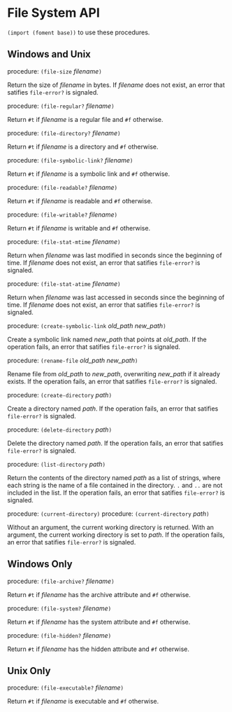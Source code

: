 # File System API #

`(import (foment base))` to use these procedures.

## Windows and Unix ##

procedure: `(file-size` _filename_`)`

Return the size of _filename_ in bytes.
If _filename_ does not exist, an error that satifies `file-error?` is signaled.

procedure: `(file-regular?` _filename_`)`

Return `#t` if _filename_ is a regular file and `#f` otherwise.

procedure: `(file-directory?` _filename_`)`

Return `#t` if _filename_ is a directory and `#f` otherwise.

procedure: `(file-symbolic-link?` _filename_`)`

Return `#t` if _filename_ is a symbolic link and `#f` otherwise.

procedure: `(file-readable?` _filename_`)`

Return `#t` if _filename_ is readable and `#f` otherwise.

procedure: `(file-writable?` _filename_`)`

Return `#t` if _filename_ is writable and `#f` otherwise.

procedure: `(file-stat-mtime` _filename_`)`

Return when _filename_ was last modified in seconds since the beginning of time.
If _filename_ does not exist, an error that satifies `file-error?` is signaled.

procedure: `(file-stat-atime` _filename_`)`

Return when _filename_ was last accessed in seconds since the beginning of time.
If _filename_ does not exist, an error that satifies `file-error?` is signaled.

procedure: `(create-symbolic-link` _old\_path_ _new\_path_`)`

Create a symbolic link named _new\_path_ that points at _old\_path_.
If the operation fails, an error that satifies `file-error?` is signaled.

procedure: `(rename-file` _old\_path_ _new\_path_`)`

Rename file from _old\_path_ to _new\_path_, overwriting _new\_path_ if it already exists.
If the operation fails, an error that satifies `file-error?` is signaled.

procedure: `(create-directory` _path_`)`

Create a directory named _path_.
If the operation fails, an error that satifies `file-error?` is signaled.

procedure: `(delete-directory` _path_`)`

Delete the directory named _path_.
If the operation fails, an error that satifies `file-error?` is signaled.

procedure: `(list-directory` _path_`)`

Return the contents of the directory named _path_ as a list of strings, where each string is the
name of a file contained in the directory. `.` and `..` are not included in the list.
If the operation fails, an error that satifies `file-error?` is signaled.

procedure: `(current-directory)`
procedure: `(current-directory` _path_`)`

Without an argument, the current working directory is returned. With an argument, the current
working directory is set to _path_.
If the operation fails, an error that satifies `file-error?` is signaled.

## Windows Only ##

procedure: `(file-archive?` _filename_`)`

Return `#t` if _filename_ has the archive attribute and `#f` otherwise.

procedure: `(file-system?` _filename_`)`

Return `#t` if _filename_ has the system attribute and `#f` otherwise.

procedure: `(file-hidden?` _filename_`)`

Return `#t` if _filename_ has the hidden attribute and `#f` otherwise.

## Unix Only ##

procedure: `(file-executable?` _filename_`)`

Return `#t` if _filename_ is executable and `#f` otherwise.

